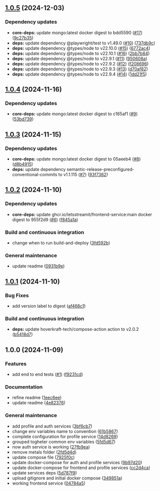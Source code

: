 ## [1.0.5](https://github.com/LetsStreamIt/bootstrap/compare/v1.0.4...v1.0.5) (2024-12-03)

### Dependency updates

* **core-deps:** update mongo:latest docker digest to bdd5590 ([#17](https://github.com/LetsStreamIt/bootstrap/issues/17)) ([9c27b35](https://github.com/LetsStreamIt/bootstrap/commit/9c27b35cd77b88b60503f5cb4b9f2dffdebde758))
* **deps:** update dependency @playwright/test to v1.49.0 ([#10](https://github.com/LetsStreamIt/bootstrap/issues/10)) ([737db9c](https://github.com/LetsStreamIt/bootstrap/commit/737db9cf92c001e44622e3de3ad06707c1cd97d4))
* **deps:** update dependency @types/node to v22.10.0 ([#15](https://github.com/LetsStreamIt/bootstrap/issues/15)) ([6772ac4](https://github.com/LetsStreamIt/bootstrap/commit/6772ac46205583b99fa6cbb853a4bde92a51325c))
* **deps:** update dependency @types/node to v22.10.1 ([#16](https://github.com/LetsStreamIt/bootstrap/issues/16)) ([2bb7b84](https://github.com/LetsStreamIt/bootstrap/commit/2bb7b84404cdbb40eb0873b606055621fe5dba31))
* **deps:** update dependency @types/node to v22.9.1 ([#11](https://github.com/LetsStreamIt/bootstrap/issues/11)) ([950608a](https://github.com/LetsStreamIt/bootstrap/commit/950608ac353f8601027ddc24ec25f06a17925243))
* **deps:** update dependency @types/node to v22.9.2 ([#12](https://github.com/LetsStreamIt/bootstrap/issues/12)) ([f208696](https://github.com/LetsStreamIt/bootstrap/commit/f208696fc3872f207c44a277223418c608f60737))
* **deps:** update dependency @types/node to v22.9.3 ([#13](https://github.com/LetsStreamIt/bootstrap/issues/13)) ([d70af82](https://github.com/LetsStreamIt/bootstrap/commit/d70af82e96741afa62cf0744d1b341e3623da776))
* **deps:** update dependency @types/node to v22.9.4 ([#14](https://github.com/LetsStreamIt/bootstrap/issues/14)) ([1dd21f5](https://github.com/LetsStreamIt/bootstrap/commit/1dd21f5bc379b142e83358ef1aac19c7743f2034))

## [1.0.4](https://github.com/LetsStreamIt/bootstrap/compare/v1.0.3...v1.0.4) (2024-11-16)

### Dependency updates

* **core-deps:** update mongo:latest docker digest to c165af1 ([#9](https://github.com/LetsStreamIt/bootstrap/issues/9)) ([53bd739](https://github.com/LetsStreamIt/bootstrap/commit/53bd739a9ceab39ae679d48b1e10b126e692299f))

## [1.0.3](https://github.com/LetsStreamIt/bootstrap/compare/v1.0.2...v1.0.3) (2024-11-15)

### Dependency updates

* **core-deps:** update mongo:latest docker digest to 05aeeb4 ([#8](https://github.com/LetsStreamIt/bootstrap/issues/8)) ([d8b4915](https://github.com/LetsStreamIt/bootstrap/commit/d8b49150beb24ec856c8c1a885156dc65d2d3565))
* **deps:** update dependency semantic-release-preconfigured-conventional-commits to v1.1.115 ([#7](https://github.com/LetsStreamIt/bootstrap/issues/7)) ([93f7362](https://github.com/LetsStreamIt/bootstrap/commit/93f73622112311ec0e4df4522f73aba9997346e9))

## [1.0.2](https://github.com/LetsStreamIt/bootstrap/compare/v1.0.1...v1.0.2) (2024-11-10)

### Dependency updates

* **core-deps:** update ghcr.io/letsstreamit/frontend-service:main docker digest to 955f2d9 ([#6](https://github.com/LetsStreamIt/bootstrap/issues/6)) ([f845a1a](https://github.com/LetsStreamIt/bootstrap/commit/f845a1a593ce18ec524a50783c9c25020e0c6e0b))

### Build and continuous integration

* change when to run build-and-deploy ([3fd592b](https://github.com/LetsStreamIt/bootstrap/commit/3fd592bca9412268fffd54970551de76b097357a))

### General maintenance

* update readme ([0931b9e](https://github.com/LetsStreamIt/bootstrap/commit/0931b9e1a18f09a02dfda3e693f7cd426b673894))

## [1.0.1](https://github.com/LetsStreamIt/bootstrap/compare/v1.0.0...v1.0.1) (2024-11-10)

### Bug Fixes

* add version label to digest ([af468c1](https://github.com/LetsStreamIt/bootstrap/commit/af468c122fe5a894150cbdb881059d79590100f3))

### Build and continuous integration

* **deps:** update hoverkraft-tech/compose-action action to v2.0.2 ([b5418d7](https://github.com/LetsStreamIt/bootstrap/commit/b5418d7b41206c08dfbfa98e40230ccfed9df71c))

## 1.0.0 (2024-11-09)

### Features

* add end to end tests ([#1](https://github.com/LetsStreamIt/bootstrap/issues/1)) ([f9231cd](https://github.com/LetsStreamIt/bootstrap/commit/f9231cd096ae9aac769130a266fddb3c239ddb5b))

### Documentation

* refine readme ([1eec6ee](https://github.com/LetsStreamIt/bootstrap/commit/1eec6ee204343651362768679521dcd4bc4a452d))
* update readme ([4e82376](https://github.com/LetsStreamIt/bootstrap/commit/4e823761a24226ba28416121e0c7c314939b7c71))

### General maintenance

* add profile and auth services ([3bf6cb7](https://github.com/LetsStreamIt/bootstrap/commit/3bf6cb7b183c65ec5095136c68473cddb1e04e29))
* change env variables name to convention ([61b5867](https://github.com/LetsStreamIt/bootstrap/commit/61b586750f0fa72a77afe272fdf70837233e3f5d))
* complete configuration for profile service ([14d8269](https://github.com/LetsStreamIt/bootstrap/commit/14d8269494918643d996d49923737323e31380bd))
* grouped togheter common env variables ([5fd5d67](https://github.com/LetsStreamIt/bootstrap/commit/5fd5d67c1386397bc85c4c7d4bc203f212d2a006))
* now auth service is working ([27fb9ea](https://github.com/LetsStreamIt/bootstrap/commit/27fb9ea3fceefbd7c76f9c7027a2a5feb33fb7d1))
* remove metals folder ([2fd5d4d](https://github.com/LetsStreamIt/bootstrap/commit/2fd5d4d530f1cb6cb51237b35ef8613cca6815c1))
* update compose file ([7925f0c](https://github.com/LetsStreamIt/bootstrap/commit/7925f0c28948888a59747f6f81fd44ace9bff858))
* update docker-compose for auth and profile services ([9b97d20](https://github.com/LetsStreamIt/bootstrap/commit/9b97d2006343b5616921366f4c36b69174312d47))
* update docker-compose for frontend and profile services ([cc2d4ca](https://github.com/LetsStreamIt/bootstrap/commit/cc2d4cac5054b1291ff78813160306e8c44650f1))
* update services deps ([5d787f9](https://github.com/LetsStreamIt/bootstrap/commit/5d787f998f95b981937094d3f8742443895fd445))
* upload gitignore and initial docker compose ([349851a](https://github.com/LetsStreamIt/bootstrap/commit/349851a6c601d3928978dffa2e975f12667f7c7f))
* working frontend service ([04784a5](https://github.com/LetsStreamIt/bootstrap/commit/04784a5cd72ae42a6c77118aa5d4c7e60869bbe6))
